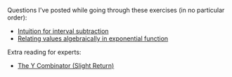 Questions I've posted while going through these exercises (in no particular order):

- [Intuition for interval subtraction](https://math.stackexchange.com/questions/2779670/intuition-for-interval-subtraction/2779691#2779691)
- [Relating values algebraically in exponential function](https://math.stackexchange.com/questions/2278339/relating-values-algebraically-in-exponential-function)

Extra reading for experts:

- [The Y Combinator (Slight Return)](https://mvanier.livejournal.com/2897.html)
